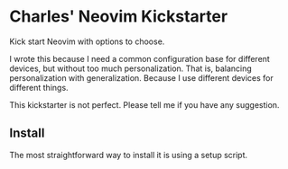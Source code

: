 # Charles' Neovim Kickstarter

Kick start Neovim with options to choose.

I wrote this because I need a common configuration base for different devices,
but without too much personalization. That is, balancing personalization with generalization.
Because I use different devices for different things.

This kickstarter is not perfect. Please tell me if you have
any suggestion.

## Install

The most straightforward way to install it is using a setup script.

```bash
```
